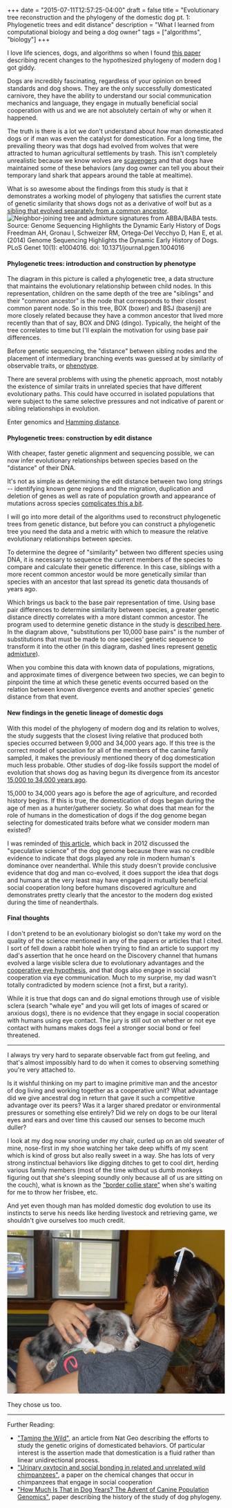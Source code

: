 +++
date = "2015-07-11T12:57:25-04:00"
draft = false
title = "Evolutionary tree reconstruction and the phylogeny of the domestic dog pt. 1: Phylogenetic trees and edit distance"
description = "What I learned from computational biology and being a dog owner"
tags = ["algorithms", "biology"]
+++

I love life sciences, dogs, and algorithms so when I found [this paper](http://journals.plos.org/plosgenetics/article?id=10.1371/journal.pgen.1004016) describing recent changes to the hypothesized phylogeny of modern dog I got giddy.  

Dogs are incredibly fascinating, regardless of your opinion on breed standards and dog shows.  They are the only successfully domesticated carnivore, they have the ability to understand our social communication mechanics and language, they engage in mutually beneficial social cooperation with us and we are not absolutely certain of why or when it happened.


The truth is there is a lot we don't understand about *how* man domesticated dogs or if man was even the catalyst for domestication.  For a long time, the prevailing theory was that dogs had evolved from wolves that were attracted to human agricultural settlements by trash.  This isn't completely unrealistic because we know wolves are [scavengers](https://en.wikipedia.org/wiki/Dog_anatomy#Physical_characteristics) and that dogs have maintained some of these behaviors (any dog owner can tell you about their temporary land shark that appears around the table at mealtime).  


What is so awesome about the findings from this study is that it demonstrates a working model of phylogeny that satisfies the current state of genetic similarity that shows dogs not as a derivative of wolf but as a [sibling that evolved separately from a common ancestor](http://mediarelations.cornell.edu/2014/01/16/dogs-and-wolves-diverged-from-common-ancestor/).  ![Neighbor-joining tree and admixture signatures from ABBA/BABA tests.  Source: Genome Sequencing Highlights the Dynamic Early History of Dogs
Freedman AH, Gronau I, Schweizer RM, Ortega-Del Vecchyo D, Han E, et al. (2014) Genome Sequencing Highlights the Dynamic Early History of Dogs. PLoS Genet 10(1): e1004016. doi: 10.1371/journal.pgen.1004016](/img/journal.pgen.1004016.g004.png)

#### Phylogenetic trees: introduction and construction by phenotype

The diagram in this picture is called a phylogenetic tree, a data structure that maintains the evolutionary relationship between child nodes.  In this representation, children on the same depth of the tree are "siblings" and their "common ancestor" is the node that corresponds to their closest common parent node.  So in this tree, BOX (boxer) and BSJ (basenji) are more closely related because they have a common ancestor that lived more recently than that of say, BOX and DNG (dingo).  Typically, the height of the tree correlates to time but I'll explain the motivation for using base pair differences.


Before genetic sequencing, the "distance" between sibling nodes and the placement of intermediary branching events was guessed at by similarity of observable traits, or [phenotype](https://en.wikipedia.org/wiki/Phenetics).  


There are several problems with using the phenetic approach, most notably the existence of similar traits in unrelated species that have different evolutionary paths.  This could have occurred in isolated populations that were subject to the same selective pressures and not indicative of parent or sibling relationships in evolution.  


Enter genomics and [Hamming distance](https://en.wikipedia.org/wiki/Hamming_distance).

#### Phylogenetic trees: construction by edit distance


With cheaper, faster genetic alignment and sequencing possible, we can now infer evolutionary relationships between species based on the "distance" of their DNA.  


It's not as simple as determining the edit distance between two long strings -- identifying known gene regions and the migration, duplication and deletion of genes as well as rate of population growth and appearance of mutations across species [complicates this a bit](https://en.wikipedia.org/wiki/Genetic_distance).  


I will go into more detail of the algorithms used to reconstruct phylogenetic trees from genetic distance, but before you can construct a phylogenetic tree you need the data and a metric with which to measure the relative evolutionary relationships between species.


To determine the degree of "similarity" between two different species using DNA, it is necessary to sequence the current members of the species to compare and calculate their genetic difference.  In this case, siblings with a more recent common ancestor would be more genetically similar than species with an ancestor that last spread its genetic data thousands of years ago.


Which brings us back to the base pair representation of time.  Using base pair differences to determine similarity between species, a greater genetic distance directly correlates with a more distant common ancestor.  The program used to determine genetic distance in the study is [described here](http://www.ncbi.nlm.nih.gov/pmc/articles/PMC3245873/).  In the diagram above, "substitutions per 10,000 base pairs" is the number of substitutions that must be made to one species' genetic sequence to transform it into the other (in this diagram, dashed lines represent [genetic admixture](https://en.wikipedia.org/wiki/Genetic_admixture)).  


When you combine this data with known data of populations, migrations, and approximate times of divergence between two species, we can begin to pinpoint the time at which these genetic events occurred based on the relation between known divergence events and another species' genetic distance from that event.  


#### New findings in the genetic lineage of domestic dogs


With this model of the phylogeny of modern dog and its relation to wolves, the study suggests that the closest living relative that produced both species occurred between 9,000 and 34,000 years ago.  If this tree is the correct model of speciation for all of the members of the canine family sampled, it makes the previously mentioned theory of dog domestication much less probable.  Other studies of dog-like fossils support the model of evolution that shows dog as having begun its divergence from its ancestor [15,000 to 34,000 years ago](http://www.researchgate.net/publication/258529165_Complete_Mitochondrial_Genomes_of_Ancient_Canids_Suggest_a_European_Origin_of_Domestic_Dogs).  


15,000 to 34,000 years ago is before the age of agriculture, and recorded history begins.  If this is true, the domestication of dogs began during the age of men as a hunter/gatherer society.  So what does that mean for the role of humans in the domestication of dogs if the dog genome began selecting for domesticated traits before what we consider modern man existed?


I was reminded of [this article](http://www.nytimes.com/2012/05/29/science/dogs-and-humans-speculation-and-science.html), which back in 2012 discussed the "speculative science" of the dog genome because there was no credible evidence to indicate that dogs played any role in modern human's dominance over neanderthal.  While this study doesn't provide conclusive evidence that dog and man co-evolved, it does support the idea that dogs and humans at the very least may have engaged in mutually beneficial social cooperation long before humans discovered agriculture and demonstrates pretty clearly that the ancestor to the modern dog existed during the time of neanderthals.  


#### Final thoughts

I don't pretend to be an evolutionary biologist so don't take my word on the quality of the science mentioned in any of the papers or articles that I cited.  I sort of fell down a rabbit hole when trying to find an article to support my dad's assertion that he once heard on the Discovery channel that humans evolved a large visible sclera due to evolutionary advantages and the [cooperative eye hypothesis](https://en.wikipedia.org/wiki/Cooperative_eye_hypothesis), and that dogs also engage in social cooperation via eye communication.  Much to my surprise, my dad wasn't totally contradicted by modern science (not a first, but a rarity).


While it is true that dogs can and do signal emotions through use of visible sclera (search "whale eye" and you will get lots of images of scared or anxious dogs), there is no evidence that they engage in social cooperation with humans using eye contact.  The jury is still out on whether or not eye contact with humans makes dogs feel a stronger social bond or feel threatened.  


-----

I always try very hard to separate observable fact from gut feeling, and that's almost impossibly hard to do when it comes to observing something you're very attached to.  


Is it wishful thinking on my part to imagine primitive man and the ancestor of dog living and working together as a cooperative unit?  What advantage did we give ancestral dog in return that gave it such a competitive advantage over its peers?  Was it a larger shared predator or environmental pressures or something else entirely?  Did we rely on dogs to be our literal eyes and ears and over time this caused our senses to become much duller?


I look at my dog now snoring under my chair, curled up on an old sweater of mine, nose-first in my shoe watching her take deep whiffs of my scent which is kind of gross but also really sweet in a way.  She has lots of very strong instinctual behaviors like digging ditches to get to cool dirt, herding various family members (most of the time without us dumb monkeys figuring out that she's sleeping soundly only because all of us are sitting on the couch), what is known as the ["border collie stare"](https://www.google.com/search?q=border+collie+stare&safe=off&espv=2&biw=1394&bih=821&tbm=isch&tbo=u&source=univ&sa=X&ved=0CB0QsARqFQoTCKjJm9OB48YCFc06kgodBdEP-A&dpr=0.9) when she's waiting for me to throw her frisbee, etc.  


And yet even though man has molded domestic dog evolution to use its instincts to serve his needs like herding livestock and retrieving game, we shouldn't give ourselves too much credit.  

![Meryl on selection day](/img/puppe.jpg)


They chose us too.


-----

Further Reading: 

- ["Taming the Wild"](http://ngm.nationalgeographic.com/2011/03/taming-wild-animals/ratliff-text/2), an article from Nat Geo describing the efforts to study the genetic origins of domesticated behaviors.  Of particular interest is the assertion made that domestication is a fluid rather than linear unidirectional process.
- ["Urinary oxytocin and social bonding in related and unrelated wild chimpanzees"](http://rspb.royalsocietypublishing.org/content/280/1755/20122765), a paper on the chemical changes that occur in chimpanzees that engage in social cooperation
- ["How Much Is That in Dog Years? The Advent of Canine Population Genomics"](http://journals.plos.org/plosgenetics/article?id=info:doi/10.1371/journal.pgen.1004093), paper describing the history of the study of dog phylogeny.
